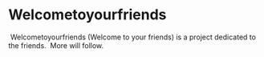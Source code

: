﻿# Welcometoyourfriends
﻿
﻿Welcometoyourfriends (Welcome to your friends) is a project dedicated to the friends.
﻿
﻿More will follow.
